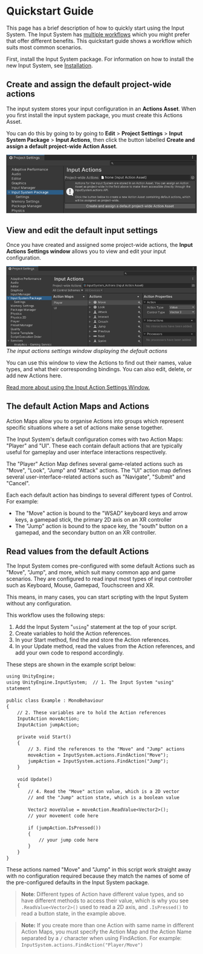 
# Quickstart Guide

This page has a brief description of how to quickly start using the Input System. The Input System has [multiple workflows](Workflows.md) which you might prefer that offer different benefits. This quickstart guide shows a workflow which suits most common scenarios.

First, install the Input System package. For information on how to install the new Input System, see [Installation](Installation.md).

## Create and assign the default project-wide actions

The input system stores your input configuration in an **Actions Asset**. When you first install the input system package, you must create this Actions Asset.

You can do this by going to by going to **Edit** > **Project Settings** > **Input System Package** > **Input Actions**, then click the button labelled **Create and assign a default project-wide Action Asset**.

![The Input Actions Settings window](Images/InputSettingsNoProjectWideAsset.png)

## View and edit the default input settings

Once you have created and assigned some project-wide actions, the **Input Actions Settings window** allows you to view and edit your input configuration.

![The Input Actions Settings window](Images/ProjectSettingsInputActionsSimpleShot.png)
*The input actions settings window displaying the default actions*

You can use this window to view the Actions to find out their names, value types, and what their corresponding bindings. You can also edit, delete, or add new Actions here.

[Read more about using the Input Action Settings Window.](ActionsEditor.md)


## The default Action Maps and Actions

Action Maps allow you to organise Actions into groups which represent specific situations where a set of actions make sense together.

The Input System's default configuration comes with two Action Maps: "Player" and "UI". These each contain default actions that are typically useful for gameplay and user interface interactions respectively.

The "Player" Action Map defines several game-related actions such as "Move", "Look", "Jump" and "Attack" actions. The "UI" action map defines several user-interface-related actions such as "Navigate", "Submit" and "Cancel".

 Each each default action has bindings to several different types of Control. For example:

- The "Move" action is bound to the "WSAD" keyboard keys and arrow keys, a gamepad stick, the primary 2D axis on an XR controller
- The "Jump" action is bound to the space key, the "south" button on a gamepad, and the secondary button on an XR controller.


## Read values from the default Actions

The Input System comes pre-configured with some default Actions such as "Move", "Jump", and more, which suit many common app and game scenarios. They are configured to read input most types of input controller such as Keyboard, Mouse, Gamepad, Touchscreen and XR.

This means, in many cases, you can start scripting with the Input System without any configuration.

This workflow uses the following steps:

1. Add the Input System "`using`" statement at the top of your script.
2. Create variables to hold the Action references.
3. In your Start method, find the and store the Action references.
4. In your Update method, read the values from the Action references, and add your own code to respond accordingly.

These steps are shown in the example script below:

```CSharp
using UnityEngine;
using UnityEngine.InputSystem;  // 1. The Input System "using" statement

public class Example : MonoBehaviour
{
    // 2. These variables are to hold the Action references
    InputAction moveAction;
    InputAction jumpAction;

    private void Start()
    {
        // 3. Find the references to the "Move" and "Jump" actions
        moveAction = InputSystem.actions.FindAction("Move");
        jumpAction = InputSystem.actions.FindAction("Jump");
    }

    void Update()
    {
        // 4. Read the "Move" action value, which is a 2D vector
        // and the "Jump" action state, which is a boolean value

        Vector2 moveValue = moveAction.ReadValue<Vector2>();
        // your movement code here

        if (jumpAction.IsPressed())
        {
            // your jump code here
        }
    }
}
```

These actions named "Move" and "Jump" in this script work straight away with no configuration required because they match the names of some of the pre-configured defaults in the Input System package.

> **Note**: Different types of Action have different value types, and so have different methods to access their value, which is why you see `.ReadValue<Vector2>()` used to read a 2D axis, and `.IsPressed()` to read a button state, in the example above.

> **Note:** If you create more than one Action with same name in different Action Maps, you must specify the Action Map and the Action Name separated by a `/` character when using FindAction. For example: `InputSystem.actions.FindAction("Player/Move")`